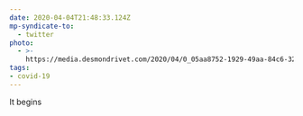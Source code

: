 ```yaml
---
date: 2020-04-04T21:48:33.124Z
mp-syndicate-to:
  - twitter
photo:
  - >-
    https://media.desmondrivet.com/2020/04/0_05aa8752-1929-49aa-84c6-3295715cf30e.jpg
tags:
- covid-19
---
```


It begins
